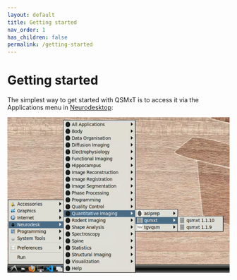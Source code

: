 ```yaml
---
layout: default
title: Getting started
nav_order: 1
has_children: false
permalink: /getting-started
---
```


<head>
  <link rel="stylesheet" href="https://maxcdn.bootstrapcdn.com/bootstrap/3.4.1/css/bootstrap.min.css">
  <script src="https://ajax.googleapis.com/ajax/libs/jquery/3.6.0/jquery.min.js"></script>
  <script src="https://maxcdn.bootstrapcdn.com/bootstrap/3.4.1/js/bootstrap.min.js"></script>
</head>

# Getting started

The simplest way to get started with QSMxT is to access it via the Applications menu in <a href="#" data-placement="top" data-toggle="popover" data-trigger="hover focus" data-content="An interactive analysis environment for Neuroimaging. Available <a href='https://neurodesktop.org/' target='_blank'>here</a>.">Neurodesktop</a>:

![Neurodesktop applications menu with QSMxT](/images/neurodesktop-applications-menu.png)

<script>
$(document).ready(function(){
    $('[data-toggle="popover"]').popover();   
});
$("[data-toggle=popover]")
.popover({html:true})
</script>

